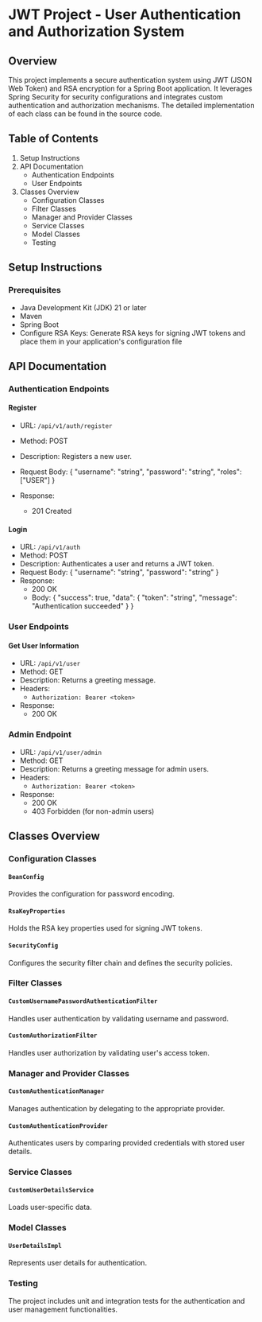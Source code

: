 # JWT Project - User Authentication and Authorization System

## Overview
This project implements a secure authentication system using JWT (JSON Web Token) and RSA encryption for a Spring Boot 
application. It leverages Spring Security for security configurations and integrates custom authentication and 
authorization mechanisms. The detailed implementation of each class can be found in the source code.

## Table of Contents
1. Setup Instructions
2. API Documentation
   - Authentication Endpoints
   - User Endpoints
3. Classes Overview
   - Configuration Classes
   - Filter Classes
   - Manager and Provider Classes
   - Service Classes
   - Model Classes
   - Testing

## Setup Instructions
### Prerequisites
- Java Development Kit (JDK) 21 or later
- Maven
- Spring Boot
- Configure RSA Keys: Generate RSA keys for signing JWT tokens and place them in your application's configuration file

## API Documentation
### Authentication Endpoints
#### Register
- URL: `/api/v1/auth/register` 
- Method: POST 
- Description: Registers a new user. 
- Request Body:
  {
  "username": "string",
  "password": "string",
  "roles": ["USER"]
  }

- Response:
  - 201 Created

#### Login
- URL: `/api/v1/auth`
- Method: POST 
- Description: Authenticates a user and returns a JWT token. 
- Request Body:
    {
    "username": "string",
    "password": "string"
    }
- Response:
  - 200 OK
  - Body:
    {
    "success": true,
    "data": {
    "token": "string",
    "message": "Authentication succeeded"
     }
    }

### User Endpoints
#### Get User Information
- URL: `/api/v1/user`
- Method: GET 
- Description: Returns a greeting message. 
- Headers:
  - `Authorization: Bearer <token>`
- Response:
  - 200 OK

### Admin Endpoint
- URL: `/api/v1/user/admin`
- Method: GET 
- Description: Returns a greeting message for admin users. 
- Headers:
  - `Authorization: Bearer <token>`
- Response:
  - 200 OK 
  - 403 Forbidden (for non-admin users)

## Classes Overview
### Configuration Classes

#### `BeanConfig`
Provides the configuration for password encoding.

#### `RsaKeyProperties`
Holds the RSA key properties used for signing JWT tokens.

#### `SecurityConfig`
Configures the security filter chain and defines the security policies.

### Filter Classes
#### `CustomUsernamePasswordAuthenticationFilter`
Handles user authentication by validating username and password.

#### `CustomAuthorizationFilter`
Handles user authorization by validating user's access token.

### Manager and Provider Classes
#### `CustomAuthenticationManager`
Manages authentication by delegating to the appropriate provider.

#### `CustomAuthenticationProvider`
Authenticates users by comparing provided credentials with stored user details.

### Service Classes
#### `CustomUserDetailsService`
Loads user-specific data.

### Model Classes
#### `UserDetailsImpl`
Represents user details for authentication.

### Testing
The project includes unit and integration tests for the authentication and user management functionalities.
